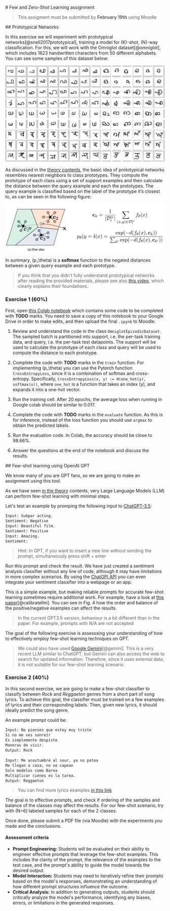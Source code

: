 # Few and Zero-Shot Learning assignment

> This assigment must be submitted by **February 19th** using Moodle

## Prototypical Networks

In this exercise we will experiment with prototypical networks[@snell2017prototypical], training a model for \(K\)-shot, \(N\)-way classification. For this, we will work with the Omniglot dataset[@omniglot], which includes 1623 handwritten characters from 50 different alphabets. You can see some samples of this dataset below:

![Omniglot](images/fsl/omniglot.jpg)

As discussed in the [theory contents](https://pertusa.github.io/ap/fsl/#metric-based-few-shot-learning), the basic idea of prototypical networks resembles nearest neighbors to class prototypes. They compute the prototype of each class using a set of support examples and then calculate the distance between the query example and each the prototypes. The query example is classified based on the label of the prototype it’s closest to, as can be seen in the following figure:

![Prototypical](images/fsl/prototypical.jpg)

In summary, \(p_\theta\) is a **softmax** function to the negated distances between a given query example and each prototype.

> If you think that you didn't fully understand prototypical networks after reading the provided materials, please see also [this video](https://www.youtube.com/watch?v=rHGPfl0pvLY), which clearly explains their foundations.

### Exercise 1 (60%)

First, open [this Colab notebook](https://colab.research.google.com/drive/1WBUPAWITEABlVskTlFD9FPRXprZvixGX?usp=sharing) which contains some code to be completed with **TODO** marks. You need to save a copy of this notebook to your Google Drive in order to make edits, and then upload the final `.ipynb` to Moodle.

1. Review and understand the code in the class `OmniglotEpisodicDataset`. The sampled batch is partitioned into support, i.e. the per-task training data, and query, i.e. the per-task test datapoints. The support will be used to calculate the prototype of each class and query will be used to compute the distance to each prototype. 

2. Complete the code with **TODO** marks in the `train` function. For implementing \(p_\theta\) you can use the Pytorch function `CrossEntropyLoss`, since it is a combination of softmax and cross-entropy. Specifically, `CrossEntropyLoss(x, y) := H(one_hot(y), softmax(x))`, where `one_hot` is a function that takes an index \(y\), and expands it into a one-hot vector.

3. Run the training cell. After 20 epochs, the average loss when running in Google colab should be similar to 0.017.

4. Complete the code with **TODO** marks in the `evaluate` function. As this is for inference, instead of the loss function you should use `argmax` to obtain the predicted labels.

5. Run the evaluation code. In Colab, the  accuracy should be close to 98.66%.

6. Answer the questions at the end of the notebook and discuss the results. 

## Few-shot learning using OpenAI GPT

We know many of you are GPT fans, so we are going to make an assignment using this tool. 

As we have seen [in the theory](https://pertusa.github.io/ap/fsl/#openai-gpt-3) contents, very Large Language Models (LLM) can perform few-shot learning with minimal steps. 

Let's test an example by promping the following input to [ChatGPT-3.5](https://chat.openai.com/):

```
Input: Subpar acting. 
Sentiment: Negative
Input: Beautiful film. 
Sentiment: Positive
Input: Amazing. 
Sentiment:
```

> Hint: In GPT, if you want to insert a new line without sending the prompt, simultaneously press shift + enter

Run this prompt and check the result. We have just created a sentiment analysis classifier without any line of code, although it may have  limitations in more complex scenarios. By using the [ChatGPI API](https://help.openai.com/en/articles/7039783-how-can-i-access-the-chatgpt-api) you can even integrate your sentiment classifier into a webpage or an app.

This is a simple example, but making reliable prompts for accurate few-shot learning sometimes require additional work. For example, have a look at [this paper](https://arxiv.org/abs/2102.09690)[@calibratellm]. You can see in Fig. 4 how the order and balance of the positive/negative examples can affect the results.

> In the current GPT3.5 version, behaviour is a bit different than in the paper. For example, prompts with N/A are not accepted

The goal of the following exercise is assesssing your understanding of how to effectively employ few-shot learning techniques on GPT.

> We could also have used [Google Gemini](https://gemini.google.com/app)[@gemini]. This is a very recent LLM similar to ChatGPT, but Gemini can also access the web to search for updated information. Therefore, since it uses external data, it is not suitable for our few-shot learning scenario.

### Exercise 2 (40%)

In this second exercise, we are going to make a few-shot classifier to classify between *Rock* and *Reggaeton* genres from a short part of song lyrics. To achieve this goal, the classifier must be trained on a few examples of lyrics and their corresponding labels. Then, given new lyrics, it should ideally predict the song genre.

An example prompt could be: 
```
Input: No pienses que estoy muy triste
Si no me ves sonreír
Es simplemente despiste
Maneras de vivir.
Output: Rock

Input: Me acostumbré al sour, ya no patea
Me llegan a casa, no se capean
Solo modelos como Barea
Multiplicar cienes es la tarea.
Output: Reggaeton
```

> You can find more lyrics examples [in this link](https://www.letras.com/)

The goal is to effective prompts, and check if ordering of the samples and balance of the classes may affect the results. For our few-shot scenario, try with \(N=6\) labeled samples for each of the 2 classes.

Once done, please submit a PDF file (via Moodle) with the experiments you made and the conclusions.

#### Assessment criteria

- **Prompt Engineering:** Students will be evaluated on their ability to engineer effective prompts that leverage the few-shot examples. This includes the clarity of the prompt, the relevance of the examples to the test case, and the prompt's ability to guide the model towards the desired output.
- **Model Interaction:** Students may need to iteratively refine their prompts based on the model's responses, demonstrating an understanding of how different prompt structures influence the outcome.
- **Critical Analysis:** In addition to generating outputs, students should critically analyze the model's performance, identifying any biases, errors, or limitations in the generated responses.

<!--
### Task 1: Scientific text Summarization
**Objective:** Employ few-shot learning to enable a GPT model to summarize academic (scientific paper) abstracts.
- **Few-Shot Examples:** Provide 3 examples of academic abstracts along with their concise summaries.
- **Test:** Given an academic abstract not seen by the model, generate a prompt that leads the model to produce a coherent and concise summary.

### Task 2: Code Generation from Descriptions
**Objective:** Use few-shot learning to teach a GPT model to generate Python code snippets from natural language descriptions.
- **Few-Shot Examples:** Supply 4 examples of natural language descriptions of programming tasks alongside their corresponding Python code snippets.
- **Test:** Provide a new, detailed description of a programming task, and devise a prompt that will guide the model to generate the appropriate Python code.

<!--
### Task 4: Translation
**Objective:** Adapt a GPT model for language translation tasks using a few-shot approach.
- **Few-Shot Examples:** Offer 5 pairs of sentences, each in English and its translation in Spanish.
- **Test:** Give a sentence in English and ask the student to construct a prompt that encourages the GPT model to translate it into Spanish accurately, leveraging the few-shot examples.

### Task 5: Question Answering
**Objective:** Train a GPT model to answer domain-specific questions with few-shot examples.
- **Few-Shot Examples:** Provide 5 question-answer pairs in a specialized field (e.g., biology, computer science).
- **Test:** Present a new, complex question in the same domain and have the student create a prompt that would enable the GPT model to use the few-shot examples to answer accurately.



### Task 3: Ethical Judgment
**Objective:** Guide a GPT model to make ethical judgments in hypothetical scenarios using few-shot learning.
- **Few-Shot Examples:** Share 3-4 scenarios involving ethical dilemmas, each with a reasoned judgment on why a particular action is ethically sound or unsound.
- **Test:** Describe a new ethical scenario and instruct the student to formulate a prompt that aids the model in providing an ethical judgment, drawing on the reasoning from the examples.
-->
